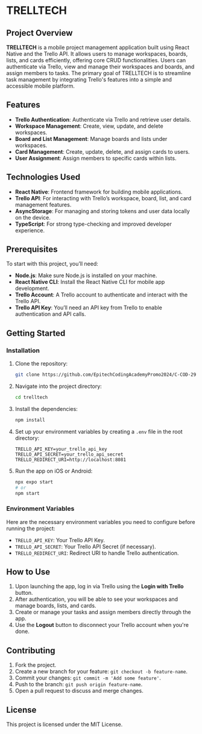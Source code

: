 # TRELLTECH

## Project Overview

**TRELLTECH** is a mobile project management application built using React Native and the Trello API. It allows users to manage workspaces, boards, lists, and cards efficiently, offering core CRUD functionalities. Users can authenticate via Trello, view and manage their workspaces and boards, and assign members to tasks. The primary goal of TRELLTECH is to streamline task management by integrating Trello's features into a simple and accessible mobile platform.

## Features

- **Trello Authentication**: Authenticate via Trello and retrieve user details.
- **Workspace Management**: Create, view, update, and delete workspaces.
- **Board and List Management**: Manage boards and lists under workspaces.
- **Card Management**: Create, update, delete, and assign cards to users.
- **User Assignment**: Assign members to specific cards within lists.

## Technologies Used

- **React Native**: Frontend framework for building mobile applications.
- **Trello API**: For interacting with Trello’s workspace, board, list, and card management features.
- **AsyncStorage**: For managing and storing tokens and user data locally on the device.
- **TypeScript**: For strong type-checking and improved developer experience.

## Prerequisites

To start with this project, you’ll need:

- **Node.js**: Make sure Node.js is installed on your machine.
- **React Native CLI**: Install the React Native CLI for mobile app development.
- **Trello Account**: A Trello account to authenticate and interact with the Trello API.
- **Trello API Key**: You’ll need an API key from Trello to enable authentication and API calls.

## Getting Started

### Installation

1. Clone the repository:
   ```bash
   git clone https://github.com/EpitechCodingAcademyPromo2024/C-COD-290-COT-2-3-epicture-edem.kpomachi.git
   ```

2. Navigate into the project directory:
   ```bash
   cd trelltech
   ```

3. Install the dependencies:
   ```bash
   npm install
   ```

4. Set up your environment variables by creating a `.env` file in the root directory:
   ```
   TRELLO_API_KEY=your_trello_api_key
   TRELLO_API_SECRET=your_trello_api_secret
   TRELLO_REDIRECT_URI=http://localhost:8081
   ```

5. Run the app on iOS or Android:
   ```bash
   npx expo start
   # or 
   npm start
   ```

### Environment Variables

Here are the necessary environment variables you need to configure before running the project:

- `TRELLO_API_KEY`: Your Trello API Key.
- `TRELLO_API_SECRET`: Your Trello API Secret (if necessary).
- `TRELLO_REDIRECT_URI`: Redirect URI to handle Trello authentication.

## How to Use

1. Upon launching the app, log in via Trello using the **Login with Trello** button.
2. After authentication, you will be able to see your workspaces and manage boards, lists, and cards.
3. Create or manage your tasks and assign members directly through the app.
4. Use the **Logout** button to disconnect your Trello account when you're done.

## Contributing

1. Fork the project.
2. Create a new branch for your feature: `git checkout -b feature-name`.
3. Commit your changes: `git commit -m 'Add some feature'`.
4. Push to the branch: `git push origin feature-name`.
5. Open a pull request to discuss and merge changes.

## License

This project is licensed under the MIT License.

